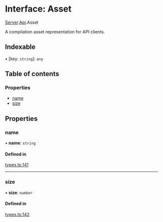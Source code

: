 # Interface: Asset

[Server](../modules/Server.md).[Api](../modules/Server.Api.md).Asset

A compilation asset representation for API clients.

## Indexable

▪ [key: `string`]: `any`

## Table of contents

### Properties

- [name](Server.Api.Asset.md#name)
- [size](Server.Api.Asset.md#size)

## Properties

### name

• **name**: `string`

#### Defined in

[types.ts:141](https://github.com/callstack/repack/blob/1d9a1bb/packages/dev-server/src/types.ts#L141)

___

### size

• **size**: `number`

#### Defined in

[types.ts:142](https://github.com/callstack/repack/blob/1d9a1bb/packages/dev-server/src/types.ts#L142)

